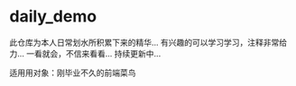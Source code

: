 # daily_demo
此仓库为本人日常划水所积累下来的精华...
有兴趣的可以学习学习，注释非常给力...
一看就会，不信来看看...
持续更新中...






适用用对象：刚毕业不久的前端菜鸟
